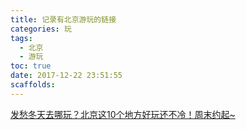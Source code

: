 ```yaml
---
title: 记录有北京游玩的链接
categories: 玩
tags:
  - 北京
  - 游玩
toc: true
date: 2017-12-22 23:51:55
scaffolds:
---
```

[发愁冬天去哪玩？北京这10个地方好玩还不冷！周末约起~](http://www.360doc.com/content/16/1202/06/38518105_611197220.shtml)







